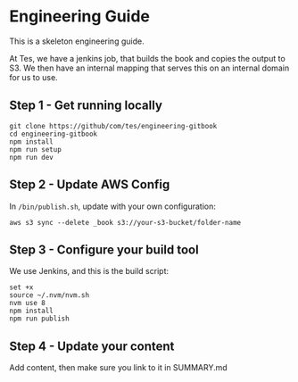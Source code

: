 # Engineering Guide

This is a skeleton engineering guide.

At Tes, we have a jenkins job, that builds the book and copies the output to S3.  We then have an internal mapping that serves this on an internal domain for us to use.

## Step 1 - Get running locally

```
git clone https://github/com/tes/engineering-gitbook
cd engineering-gitbook
npm install
npm run setup
npm run dev
```

## Step 2 - Update AWS Config

In `/bin/publish.sh`, update with your own configuration:


```
aws s3 sync --delete _book s3://your-s3-bucket/folder-name
```

## Step 3 - Configure your build tool

We use Jenkins, and this is the build script:

```
set +x
source ~/.nvm/nvm.sh
nvm use 8
npm install
npm run publish
```

## Step 4 - Update your content

Add content, then make sure you link to it in SUMMARY.md

